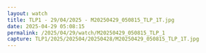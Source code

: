 ```yaml
---
layout: watch
title: TLP1 - 29/04/2025 - M20250429_050815_TLP_1T.jpg
date: 2025-04-29 05:08:15
permalink: /2025/04/29/watch/M20250429_050815_TLP_1
capture: TLP1/2025/202504/20250428/M20250429_050815_TLP_1T.jpg
---
```

